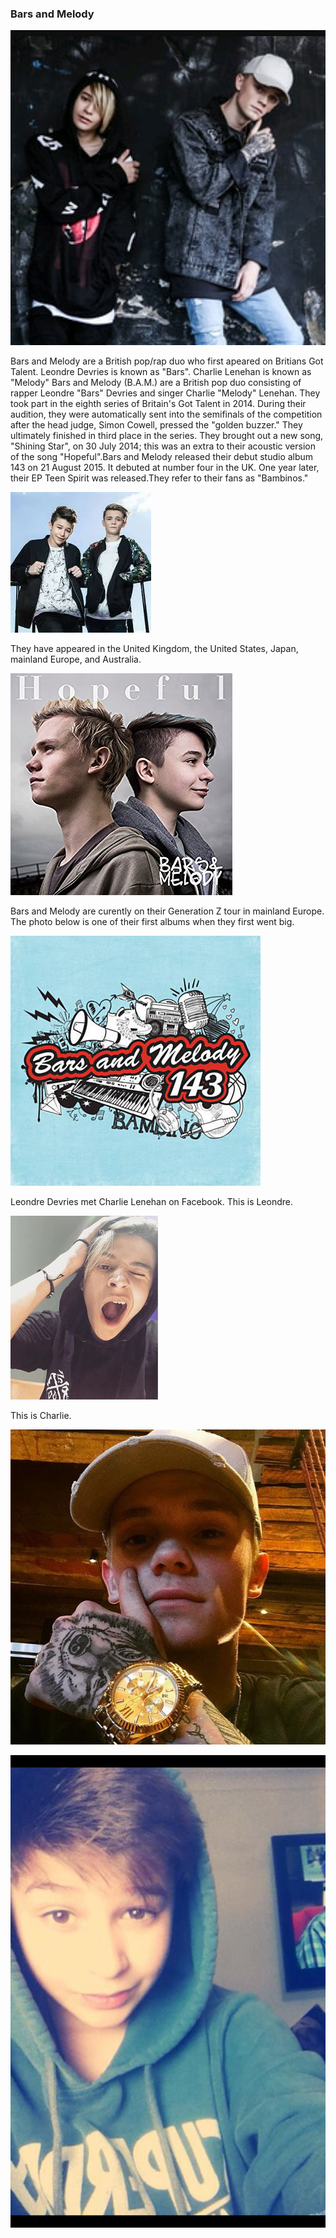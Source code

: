 
### Bars and Melody
[<img src="27879840_156810825116304_4833839718594510848_n.jpg" alt="hi" class="inline"/>](BarsAndMelody.md)

Bars and Melody are a British pop/rap duo who first apeared on Britians Got Talent. Leondre Devries is known as "Bars". Charlie Lenehan is known as "Melody"
Bars and Melody (B.A.M.) are a British pop duo consisting of rapper Leondre "Bars" Devries and singer Charlie "Melody" Lenehan. They took part in the eighth series of Britain's Got Talent in 2014. During their audition, they were automatically sent into the semifinals of the competition after the head judge, Simon Cowell, pressed the "golden buzzer." They ultimately finished in third place in the series. They brought out a new song, "Shining Star", on 30 July 2014; this was an extra to their acoustic version of the song "Hopeful".Bars and Melody released their debut studio album 143 on 21 August 2015. It debuted at number four in the UK. One year later, their EP Teen Spirit was released.They refer to their fans as "Bambinos."

<img src="images (1).jpeg" alt="hi" class="inline"/>

They have appeared in the United Kingdom, the United States, Japan, mainland Europe, and Australia. 


[<img src="51roZc4QW9L._SY355_.jpg" alt="hi" class="inline"/>](BarsAndMelody.md)



Bars and Melody are curently on their Generation Z tour in mainland Europe.
The photo below is one of their first albums when they first went big.
 
 
 [<img src="t228926940-b1006605221_s400.jpg" alt="hi" class="inline"/>](BarsAndMelody.md)

Leondre Devries met Charlie Lenehan on Facebook.
This is Leondre.


[<img src="c9475646e29b3404c133197d590cb0e3--bars-and-melody-leondre-leondre-devries.jpg" alt="hi" class="inline"/>](BarsAndMelody.md)


This is Charlie.


[<img src="DClRbGHXcAAp1-K.jpg" alt="hi" class="inline"/>](BarsAndMelody.md)

[<img src="700436d3af2da91876079d1b81246c36.jpg" alt="hi" class="inline">](BarsAndMelody)
